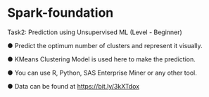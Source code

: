 # Spark-foundation


Task2: Prediction using Unsupervised ML (Level - Beginner)

● Predict the optimum number of clusters and represent it visually.

● KMeans Clustering Model is used here to make the prediction.

● You can use R, Python, SAS Enterprise Miner or any other tool.

● Data can be found at https://bit.ly/3kXTdox

